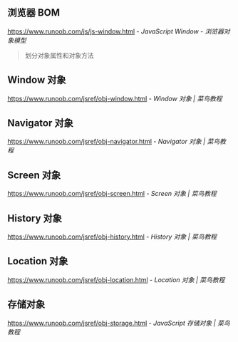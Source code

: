 ## 浏览器 BOM

https://www.runoob.com/js/js-window.html - *JavaScript Window - 浏览器对象模型*

> 划分对象属性和对象方法

## Window 对象

https://www.runoob.com/jsref/obj-window.html - *Window 对象 | 菜鸟教程*

## Navigator 对象

https://www.runoob.com/jsref/obj-navigator.html - *Navigator 对象 | 菜鸟教程*

## Screen 对象

https://www.runoob.com/jsref/obj-screen.html - *Screen 对象 | 菜鸟教程*

## History 对象

https://www.runoob.com/jsref/obj-history.html - *History 对象 | 菜鸟教程*

## Location 对象

https://www.runoob.com/jsref/obj-location.html - *Location 对象 | 菜鸟教程*

## 存储对象

https://www.runoob.com/jsref/obj-storage.html - *JavaScript 存储对象 | 菜鸟教程*


